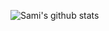 
![Sami's github stats](https://github-readme-stats.vercel.app/api?username=sami5001&count_private=true&show_icons=true&theme=radical)
